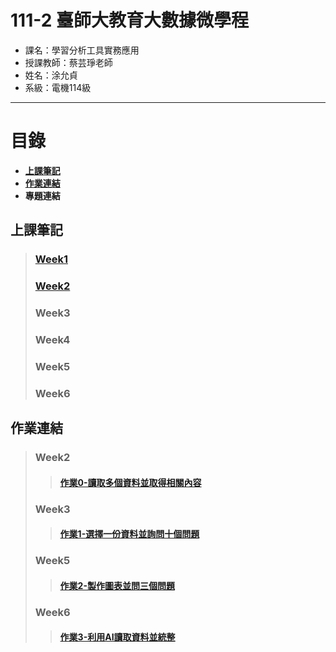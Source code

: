 # 111-2 臺師大教育大數據微學程
- 課名：學習分析工具實務應用
- 授課教師：蔡芸琤老師
- 姓名：涂允貞
- 系級：電機114級
***
# 目錄  

+ [**上課筆記**](https://github.com/yun0414/LAT/blob/main/README.md#%E4%B8%8A%E8%AA%B2%E7%AD%86%E8%A8%98)
+ [**作業連結**](https://github.com/yun0414/LAT/blob/main/README.md#%E4%BD%9C%E6%A5%AD%E9%80%A3%E7%B5%90)
+ **專題連結**

## 上課筆記
> ### [Week1](https://github.com/yun0414/LAT/blob/main/Week1/Week1%E4%B8%8A%E8%AA%B2%E7%AD%86%E8%A8%98.txt)
> ### [Week2](https://github.com/yun0414/LAT/blob/main/Week2/Week2%E4%B8%8A%E8%AA%B2%E7%AD%86%E8%A8%98.txt)
> ### Week3
> ### Week4
> ### Week5
> ### Week6

## 作業連結
> ### Week2
>> #### [作業0-讀取多個資料並取得相關內容](https://github.com/yun0414/LAT/blob/main/FirstTest_week2.ipynb)
> ### Week3
>> #### [作業1-選擇一份資料並詢問十個問題](https://github.com/yun0414/LAT/blob/main/Week3/Hw1.ipynb)
> ### Week5
>> #### [作業2-製作圖表並問三個問題](https://github.com/yun0414/LAT/blob/main/Week5/Hw2.ipynb)
> ### Week6
>> #### [作業3-利用AI讀取資料並統整](https://github.com/yun0414/LAT/blob/main/Week5/Hw2.ipynb)
